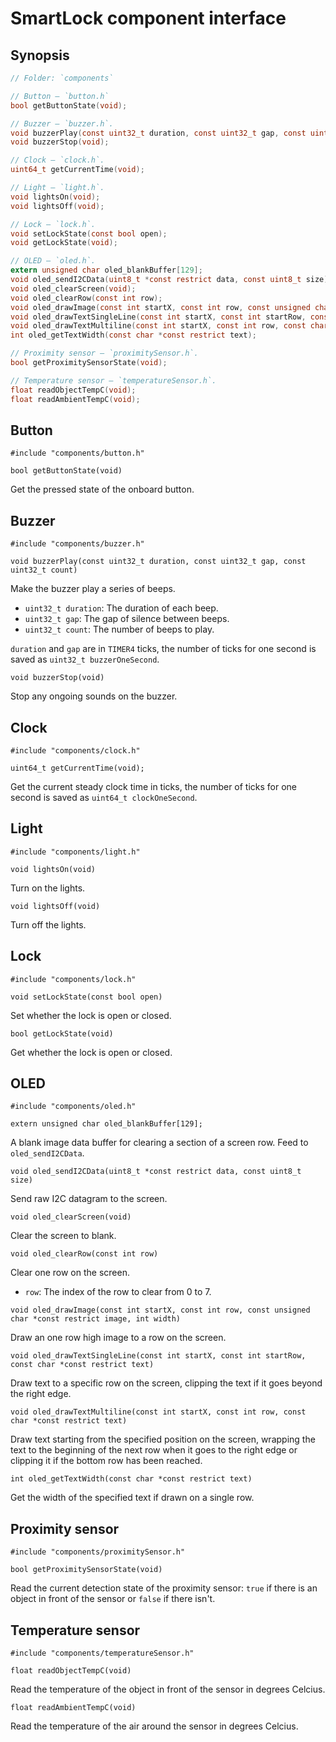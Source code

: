 # SmartLock component interface

## Synopsis

```c
// Folder: `components`

// Button – `button.h`
bool getButtonState(void);

// Buzzer – `buzzer.h`.
void buzzerPlay(const uint32_t duration, const uint32_t gap, const uint32_t count);
void buzzerStop(void);

// Clock – `clock.h`.
uint64_t getCurrentTime(void);

// Light – `light.h`.
void lightsOn(void);
void lightsOff(void);

// Lock – `lock.h`.
void setLockState(const bool open);
void getLockState(void);

// OLED – `oled.h`.
extern unsigned char oled_blankBuffer[129];
void oled_sendI2CData(uint8_t *const restrict data, const uint8_t size);
void oled_clearScreen(void);
void oled_clearRow(const int row);
void oled_drawImage(const int startX, const int row, const unsigned char *const restrict image, int width);
void oled_drawTextSingleLine(const int startX, const int startRow, const char *const restrict text);
void oled_drawTextMultiline(const int startX, const int row, const char *const restrict text);
int oled_getTextWidth(const char *const restrict text);

// Proximity sensor – `proximitySensor.h`.
bool getProximitySensorState(void);

// Temperature sensor – `temperatureSensor.h`.
float readObjectTempC(void);
float readAmbientTempC(void);
```

## Button

`#include "components/button.h"`

`bool getButtonState(void)`

Get the pressed state of the onboard button.

## Buzzer

`#include "components/buzzer.h"`

`void buzzerPlay(const uint32_t duration, const uint32_t gap, const uint32_t count)`

Make the buzzer play a series of beeps.

- `uint32_t duration`: The duration of each beep.
- `uint32_t gap`: The gap of silence between beeps.
- `uint32_t count`: The number of beeps to play.

`duration` and `gap` are in `TIMER4` ticks, the number of ticks for one second is saved as `uint32_t buzzerOneSecond`.

`void buzzerStop(void)`

Stop any ongoing sounds on the buzzer.

## Clock

`#include "components/clock.h"`

`uint64_t getCurrentTime(void);`

Get the current steady clock time in ticks, the number of ticks for one second is saved as `uint64_t clockOneSecond`.

## Light

`#include "components/light.h"`

`void lightsOn(void)`

Turn on the lights.

`void lightsOff(void)`

Turn off the lights.

## Lock

`#include "components/lock.h"`

`void setLockState(const bool open)`

Set whether the lock is open or closed.

`bool getLockState(void)`

Get whether the lock is open or closed.

## OLED

`#include "components/oled.h"`

`extern unsigned char oled_blankBuffer[129];`

A blank image data buffer for clearing a section of a screen row. Feed to `oled_sendI2CData`.

`void oled_sendI2CData(uint8_t *const restrict data, const uint8_t size)`

Send raw I2C datagram to the screen.

`void oled_clearScreen(void)`

Clear the screen to blank.

`void oled_clearRow(const int row)`

Clear one row on the screen.

- `row`: The index of the row to clear from 0 to 7.

`void oled_drawImage(const int startX, const int row, const unsigned char *const restrict image, int width)`

Draw an one row high image to a row on the screen.

`void oled_drawTextSingleLine(const int startX, const int startRow, const char *const restrict text)`

Draw text to a specific row on the screen, clipping the text if it goes beyond the right edge.

`void oled_drawTextMultiline(const int startX, const int row, const char *const restrict text)`

Draw text starting from the specified position on the screen, wrapping the text to the beginning of the next row when it
goes to the right edge or clipping it if the bottom row has been reached.

`int oled_getTextWidth(const char *const restrict text)`

Get the width of the specified text if drawn on a single row.

## Proximity sensor

`#include "components/proximitySensor.h"`

`bool getProximitySensorState(void)`

Read the current detection state of the proximity sensor: `true` if there is an object in front of the sensor or
`false` if there isn't.

## Temperature sensor

`#include "components/temperatureSensor.h"`

`float readObjectTempC(void)`

Read the temperature of the object in front of the sensor in degrees Celcius.

`float readAmbientTempC(void)`

Read the temperature of the air around the sensor in degrees Celcius.